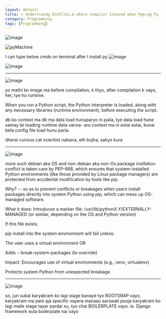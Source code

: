 ```yaml
---
layout: default
title: 🔥 Understandg EnvFiles,& where Compiler IsSaved when Pgm,eg Py IsInstalled + Lib n Framework Diff
category: Programming
tags: [Programming]
---
```


![image](https://github.com/user-attachments/assets/50e02731-7c16-4781-8ccd-da93ce1de499)

![pyMachine](https://github.com/user-attachments/assets/597fb277-942f-4d1c-a4c7-638ff73b7eb3)


I can type below cmds on terminal after I install py
![image](https://github.com/sbibek086/write-the-docs/assets/11883023/90b50ca3-7fc0-4a9a-848a-e2e6b2120a1c)

![image](https://github.com/sbibek086/write-the-docs/assets/11883023/9f1b228a-3e92-4ec3-89c1-88d2bdff3ded)

---
![image](https://github.com/user-attachments/assets/5ae22f6e-f02e-4703-8a00-7fb1a4d66878)

yo mathi ko image ma before compilation, k thyo, after compilation k vayo, her, tye ho runtime.

When you run a Python script, the Python interpreter is loaded, along with any necessary libraries (runtime environment), before executing the script.

db ko context ma db ma data load hunuparyo ni paila, tye data load hune samay lai loading runtime data vanxa- aru context ma ni estai estai, kunai bela config file load hunu parla.

 dherai curious cat scientist nabana, etti bujha, sakyo kura

---
![image](https://github.com/user-attachments/assets/95d8e0cf-24ff-4e08-85f9-ad2e7d8a12e9)

more such debian aka OS and non-debian aka non-Os package instllation conflict is taken care by PEP-668, which ensures that system-installed Python environments (like those provided by Linux package managers) are protected from accidental modification by tools like pip.

Why? -- so as to prevent conflicts or breakages when users install packages directly into system Python using pip, which can mess up OS-managed software.

What it does:
Introduces a marker file:
/usr/lib/pythonX.Y/EXTERNALLY-MANAGED
(or similar, depending on the OS and Python version)

If this file exists:

pip install into the system environment will fail unless:

The user uses a virtual environment OR

Adds --break-system-packages (to override)

Impact:
Encourages use of virtual environments (e.g., venv, virtualenv)

Protects system Python from unexpected breakage

---
![image](https://github.com/user-attachments/assets/cf6753d7-9cda-4f14-87a0-f88dae1908cb)

so, jun sukai karyakram ko lagi stage banaye tyo BOOTSRAP vayo,
karyakram ma pani aja specific vayera manaau sarswati pooja karyakram ko lagi maile stage tayar pardai xu, tyo chai BOILERPLATE vayo. ie. Django framework euta boilerplate nai vayo

